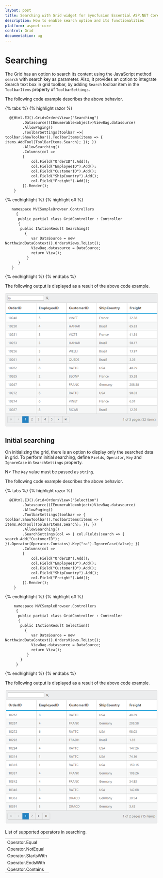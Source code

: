 ```yaml
---
layout: post
title: Searching with Grid widget for Syncfusion Essential ASP.NET Core
description: How to enable search option and its functionalities
platform: aspnet-core
control: Grid
documentation: ug
--- 
```

# Searching

The Grid has an option to search its content using the JavaScript method `search` with search key as parameter. Also, it provides an option to integrate Search text box in grid toolbar, by adding `Search` toolbar item in the `ToolbarItems` property of `ToolbarSettings`.

The following code example describes the above behavior.

{% tabs %} 
{% highlight razor %}

	  @{Html.EJ().Grid<OrdersView>("Searching")
            .Datasource((IEnumerable<object>)ViewBag.datasource)
            .AllowPaging()
            .ToolbarSettings(toolbar =>{ toolbar.ShowToolbar().ToolbarItems(items => { items.AddTool(ToolBarItems.Search); }); })
            .AllowSearching()           
            .Columns(col =>
            {
                col.Field("OrderID").Add();
                col.Field("EmployeeID").Add();   
                col.Field("CustomerID").Add();
                col.Field("ShipCountry").Add(); 
                col.Field("Freight").Add();    
            }).Render();
        }
{% endhighlight  %}
{% highlight c# %}
		
	   namespace MVCSampleBrowser.Controllers
     	 {
          public partial class GridController : Controller
          {
           public IActionResult Searching()
             {
                var DataSource = new NorthwindDataContext().OrdersViews.ToList();
                ViewBag.datasource = DataSource;
                return View();
              }
          }
       }
{% endhighlight  %}
{% endtabs %}

The following output is displayed as a result of the above code example.

![](searching_images/searching_img1.png)


## Initial searching

On initializing the grid, there is an option to display only the searched data in grid. To perform initial searching, define `Fields`, `Operator`, `Key` and `IgnoreCase` in `SearchSettings` property.

 N> The `Key` value must be passed as `string`.

The following code example describes the above behavior.

{% tabs %} 
{% highlight razor %}

	  @{Html.EJ().Grid<OrdersView>("Selection")
            .Datasource((IEnumerable<object>)ViewBag.datasource)
            .AllowPaging()
            .ToolbarSettings(toolbar => { toolbar.ShowToolbar().ToolbarItems(items => { items.AddTool(ToolBarItems.Search); }); })
            .AllowSearching()  
			.SearchSettings(col => { col.Fields(search => { search.Add("CustomerID"); }).Operator(Operator.Contains).Key("ra").IgnoreCase(false); })         
            .Columns(col =>
            {
                col.Field("OrderID").Add();
                col.Field("EmployeeID").Add();   
                col.Field("CustomerID").Add();
                col.Field("ShipCountry").Add(); 
                col.Field("Freight").Add();    
            }).Render();
        }
{% endhighlight  %}
{% highlight c# %}
		
        namespace MVCSampleBrowser.Controllers
     	 {
          public partial class GridController : Controller
          {
           public IActionResult Selection()
             {
                var DataSource = new NorthwindDataContext().OrdersViews.ToList();
                ViewBag.datasource = DataSource;
                return View();
              }
           }
         }
{% endhighlight  %}
{% endtabs %}

The following output is displayed as a result of the above code example.

![](searching_images/searching_img2.png)


List of supported operators in searching.

<table>
 <tr>
<td>
Operator.Equal</td></tr>
<tr>
<td>
Operator.NotEqual</td></tr>
<tr>
<td>
Operator.StartsWith</td></tr>
<tr>
<td>
Operator.EndsWith</td></tr>
<tr>
<td>
Operator.Contains</td></tr>
</table>
